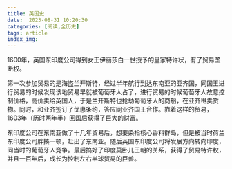 ```yaml
---
title: 英国史
date:  2023-08-31 10:20:30
categories: [阅读,全历史]
tags: article
index_img: 
---
```


1600年，英国东印度公司得到女王伊丽莎白一世授予的皇家特许状，有了贸易垄断权。

第一次参加贸易的是海盗兰开斯特，经过半年航行到达东南亚的亚齐国，同国王进行贸易的时候发现该地贸易早就被葡萄牙人占了，进行贸易的时候葡萄牙人故意控制价格，高价卖给英国人，于是兰开斯特也抢劫葡萄牙人的商船，在亚齐甩卖货物。同时，和亚齐签订了优惠条约，答应同亚齐国王合作。靠着这样的贸易，1603年（历时两年半）回国后获得了巨大的财富。

东印度公司在东南亚做了十几年贸易后，想要染指核心香料群岛，但是被当时荷兰东印度公司胖揍一顿，赶出了东南亚。随后英国东印度公司将发展方向转向印度，同当时的葡萄牙人竞争。最后搞好了印度莫卧儿王朝的关系，获得了贸易特许权，并且一百年后，成长为控制左右半球贸易的巨兽。